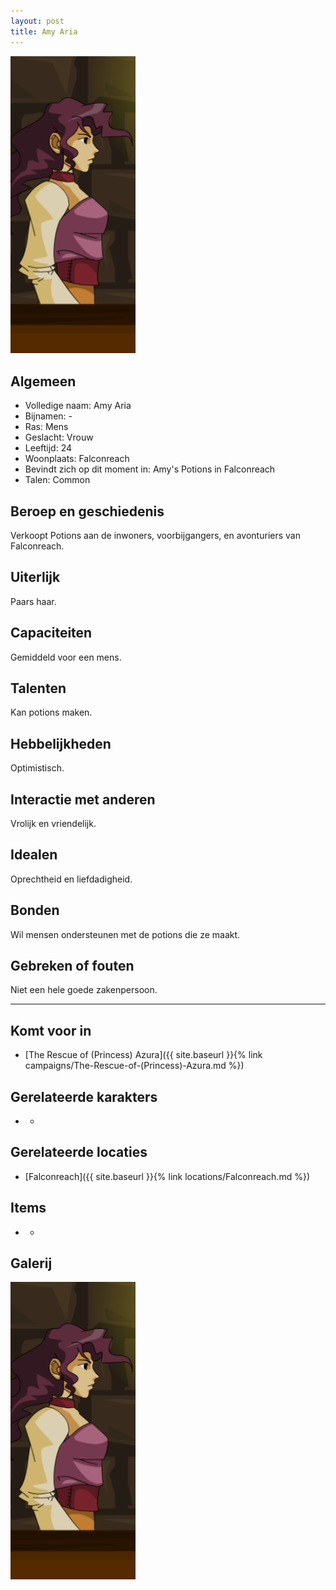 ```yaml
---
layout: post
title: Amy Aria
---
```


<img src="../images/Amy Aria.png" alt="Amy Aria" width=200>

## Algemeen
* Volledige naam: Amy Aria
* Bijnamen: -
* Ras: Mens
* Geslacht: Vrouw
* Leeftijd: 24
* Woonplaats: Falconreach
* Bevindt zich op dit moment in: Amy's Potions in Falconreach
* Talen: Common

## Beroep en geschiedenis
Verkoopt Potions aan de inwoners, voorbijgangers, en avonturiers van Falconreach.

## Uiterlijk
Paars haar.

## Capaciteiten
Gemiddeld voor een mens.

## Talenten
Kan potions maken.

## Hebbelijkheden
Optimistisch.

## Interactie met anderen
Vrolijk en vriendelijk.

## Idealen
Oprechtheid en liefdadigheid.

## Bonden
Wil mensen ondersteunen met de potions die ze maakt.

## Gebreken of fouten
Niet een hele goede zakenpersoon.

---

## Komt voor in
* [The Rescue of (Princess) Azura]({{ site.baseurl }}{% link campaigns/The-Rescue-of-(Princess)-Azura.md %})

## Gerelateerde karakters
* -

## Gerelateerde locaties
* [Falconreach]({{ site.baseurl }}{% link locations/Falconreach.md %})

## Items
* -

## Galerij
<img src="../images/Amy Aria.png" alt="Amy Aria" width=200>